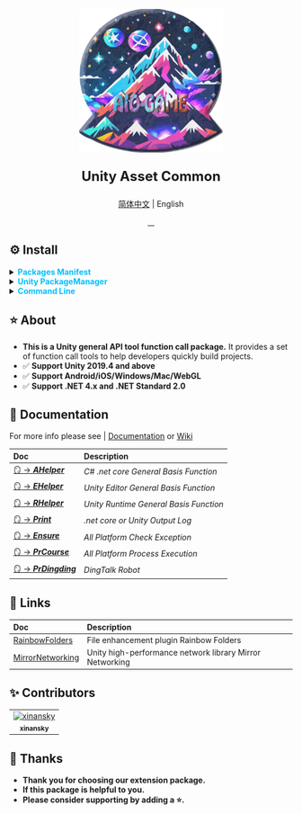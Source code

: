 <p align="center"> 
<img src="RES/Logo.svg" width="256" height="256" alt="https://github.com/AIO-GAME"> 
</p>
<p align="center" style="font-size: 24px;"> 
<b>Unity Asset Common</b> 
</p>
<p align="center"><a href="README_EN.md">简体中文</a> | English</p>
<p align="center">
<a href="https://github.com/AIO-GAME/Common/security/policy"> 
<img alt="" src="https://img.shields.io/github/package-json/unity/AIO-GAME/Common"> 
</a>
<a href="https://github.com/AIO-Game/Common">
<img src="https://img.shields.io/github/license/AIO-Game/Common" alt=""/>
</a>
<a href="https://github.com/AIO-Game/Common">
<img src="https://img.shields.io/github/languages/code-size/AIO-Game/Common?label=size" alt=""/>
</a>
<a href="https://openupm.com/packages/com.aio.package/">
<img src="https://img.shields.io/npm/v/com.aio.package?label=openupm&amp;registry_uri=https://package.openupm.com" alt=""/>
</a>
</p>

## ⚙ Install

<details>
<summary>
<span style="color: deepskyblue; "><b>Packages Manifest</b></span>
</summary>

````json
{
  "dependencies": {
    "com.aio.package": "latest"
  },
  "scopedRegistries": [
    {
      "name": "package.openupm.com",
      "url": "https://package.openupm.com",
      "scopes": [
        "com.aio.package"
      ]
    }
  ]
}
````

</details>

<details>
<summary>
<span style="color: deepskyblue; "><b>Unity PackageManager</b></span>
</summary>

> open upm *Chinese Version*

~~~
Name: package.openupm.cn
URL: https://package.openupm.cn
Scope(s): com.aio.package
~~~

> open upm *International Version*

~~~
Name: package.openupm.com
URL: https://package.openupm.com
Scope(s): com.aio.package
~~~

</details>

<details>
<summary>
<span style="color: deepskyblue; "><b>Command Line</b></span>
</summary>

> open *upm-cli*

~~~
openupm add com.aio.package
~~~

</details>

## ⭐ About

- **This is a Unity general API tool function call package.** It provides a set of function call tools to help developers quickly build projects.
- ✅ **Support Unity 2019.4 and above**
- ✅ **Support Android/iOS/Windows/Mac/WebGL**
- ✅ **Support .NET 4.x and .NET Standard 2.0**

## 📖 Documentation

For more info please see | [Documentation](./README.md)
or [Wiki](https://github.com/AIO-GAME/Common/wiki)

| Doc                                                                       | Description                                 |
|:--------------------------------------------------------------------------|:--------------------------------------------|
| [🪞️ -> **_AHelper_**](https://github.com/AIO-GAME/Common/wiki/AHelper)   | <i>C# .net core General Basis Function</i>  |
| [🪞 -> **_EHelper_**](https://github.com/AIO-GAME/Common/wiki/EHepler)    | <i>Unity Editor General Basis Function</i>  |
| [🪞 -> **_RHelper_**](https://github.com/AIO-GAME/Common/wiki/RHelper)    | <i>Unity Runtime General Basis Function</i> |
| [🪞 -> **_Print_**](https://github.com/AIO-GAME/Common/wiki/Print)        | <i>.net core or Unity Output Log</i>        |
| [🪞 -> **_Ensure_**](https://github.com/AIO-GAME/Common/wiki/Ensure)      | <i>All Platform Check Exception</i>         |
| [🪞️ -> **_PrCourse_**](https://github.com/AIO-GAME/Common/wiki/PrCourse) | <i>All Platform Process Execution</i>       |
| [🪞️ -> **_PrDingding_**](./API_USAGE/Process/PrDingding.md)              | <i>DingTalk Robot</i>                       |

## 🔗 Links

| Doc                                                            | Description                                              |
|:---------------------------------------------------------------|:---------------------------------------------------------|
| [RainbowFolders](https://bitbucket.org/chromiumembedded/cef)   | File enhancement plugin Rainbow Folders                  |
| [MirrorNetworking](https://github.com/MirrorNetworking/Mirror) | Unity high-performance network library Mirror Networking |

## ✨ Contributors

<!-- readme: collaborators,contributors -start -->
<table>
	<tbody>
		<tr>
            <td align="center">
                <a href="https://github.com/xinansky">
                    <img src="https://avatars.githubusercontent.com/u/45371089?v=4" width="64;" alt="xinansky"/>
                    <br />
                    <sub><b>xinansky</b></sub>
                </a>
            </td>
		</tr>
	<tbody>

</table>
<!-- readme: collaborators,contributors -end -->

## 📢 Thanks

- **Thank you for choosing our extension package.**
- **If this package is helpful to you.**
- **Please consider supporting by adding a ⭐.**
